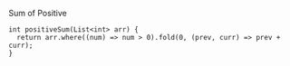 Sum of Positive

    int positiveSum(List<int> arr) {
      return arr.where((num) => num > 0).fold(0, (prev, curr) => prev + curr);
    }
